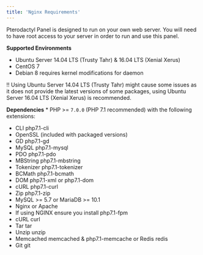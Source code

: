 ```yaml
---
title: 'Nginx Requirements'
---
```


Pterodactyl Panel is designed to run on your own web server. You will need to have root access to your server in order to run and use this panel.

**Supported Environments**
* Ubuntu Server 14.04 LTS (Trusty Tahr) & 16.04 LTS (Xenial Xerus)
* CentOS 7
* Debian 8 requires kernel modifications for daemon

!! Using Ubuntu Server 14.04 LTS (Trusty Tahr) might cause some issues as it does not provide the latest versions of some packages, using Ubuntu Server 16.04 LTS (Xenial Xerus) is recommended.

**Dependencies**
	* PHP >= ```7.0.0``` (PHP 7.1 recommended) with the following extensions:
* CLI php7.1-cli
* OpenSSL (included with packaged versions)
* GD php7.1-gd
* MySQL php7.1-mysql
* PDO php7.1-pdo
* MBString php7.1-mbstring
* Tokenizer php7.1-tokenizer
* BCMath php7.1-bcmath
* DOM php7.1-xml or php7.1-dom
* cURL php7.1-curl
* Zip php7.1-zip
* MySQL >= 5.7 or MariaDB >= 10.1
* Nginx or Apache
* If using NGINX ensure you install php7.1-fpm
* cURL curl
* Tar tar
* Unzip unzip
* Memcached memcached & php7.1-memcache or Redis redis
* Git git